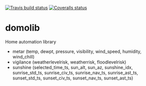 [![Travis build status](https://travis-ci.org/badele/domolib.png?branch=master)](https://travis-ci.org/badele/domolib) [![Coveralls status](https://coveralls.io/repos/badele/domolib/badge.png)](https://coveralls.io/r/badele/domolib)

domolib
=======

Home automation library

- metar (temp, dewpt, pressure, visibility, wind_speed, humidity, wind_chill)
- vigilance (weatherlevelrisk, weatherrisk, floodlevelrisk)
- sunshine (selected_time_ts, sun_alt, sun_az, sunshine_idx,
            sunrise_std_ts, sunrise_civ_ts, sunrise_nav_ts, sunrise_ast_ts,
            sunset_std_ts, sunset_civ_ts, sunset_nav_ts, sunset_ast_ts)